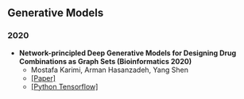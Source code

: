 ## Generative Models

### 2020

- **Network-principled Deep Generative Models for Designing Drug Combinations as Graph Sets (Bioinformatics 2020)**
  - Mostafa Karimi, Arman Hasanzadeh, Yang Shen
  - [[Paper]](https://academic.oup.com/bioinformatics/article/36/Supplement_1/i445/5870465)
  - [[Python Tensorflow]](https://github.com/Shen-Lab/Drug-Combo-Generator)
